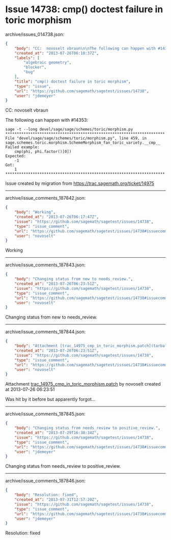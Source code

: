 # Issue 14738: cmp() doctest failure in toric morphism

archive/issues_014738.json:
```json
{
    "body": "CC:  novoselt vbraun\n\nThe following can happen with #14353:\n\n```\nsage -t --long devel/sage/sage/schemes/toric/morphism.py\n**********************************************************************\nFile \"devel/sage/sage/schemes/toric/morphism.py\", line 459, in sage.schemes.toric.morphism.SchemeMorphism_fan_toric_variety.__cmp__\nFailed example:\n    cmp(phi, phi.factor()[0])\nExpected:\n    -1\nGot:\n    1\n**********************************************************************\n```\n\n\nIssue created by migration from https://trac.sagemath.org/ticket/14975\n\n",
    "created_at": "2013-07-26T06:10:37Z",
    "labels": [
        "algebraic geometry",
        "blocker",
        "bug"
    ],
    "title": "cmp() doctest failure in toric morphism",
    "type": "issue",
    "url": "https://github.com/sagemath/sagetest/issues/14738",
    "user": "jdemeyer"
}
```
CC:  novoselt vbraun

The following can happen with #14353:

```
sage -t --long devel/sage/sage/schemes/toric/morphism.py
**********************************************************************
File "devel/sage/sage/schemes/toric/morphism.py", line 459, in sage.schemes.toric.morphism.SchemeMorphism_fan_toric_variety.__cmp__
Failed example:
    cmp(phi, phi.factor()[0])
Expected:
    -1
Got:
    1
**********************************************************************
```


Issue created by migration from https://trac.sagemath.org/ticket/14975





---

archive/issue_comments_187842.json:
```json
{
    "body": "Working",
    "created_at": "2013-07-26T06:17:47Z",
    "issue": "https://github.com/sagemath/sagetest/issues/14738",
    "type": "issue_comment",
    "url": "https://github.com/sagemath/sagetest/issues/14738#issuecomment-187842",
    "user": "novoselt"
}
```

Working



---

archive/issue_comments_187843.json:
```json
{
    "body": "Changing status from new to needs_review.",
    "created_at": "2013-07-26T06:23:51Z",
    "issue": "https://github.com/sagemath/sagetest/issues/14738",
    "type": "issue_comment",
    "url": "https://github.com/sagemath/sagetest/issues/14738#issuecomment-187843",
    "user": "novoselt"
}
```

Changing status from new to needs_review.



---

archive/issue_comments_187844.json:
```json
{
    "body": "Attachment [trac_14975_cmp_in_toric_morphism.patch](tarball://root/attachments/some-uuid/ticket14975/trac_14975_cmp_in_toric_morphism.patch) by novoselt created at 2013-07-26 06:23:51\n\nWas hit by it before but apparently forgot...",
    "created_at": "2013-07-26T06:23:51Z",
    "issue": "https://github.com/sagemath/sagetest/issues/14738",
    "type": "issue_comment",
    "url": "https://github.com/sagemath/sagetest/issues/14738#issuecomment-187844",
    "user": "novoselt"
}
```

Attachment [trac_14975_cmp_in_toric_morphism.patch](tarball://root/attachments/some-uuid/ticket14975/trac_14975_cmp_in_toric_morphism.patch) by novoselt created at 2013-07-26 06:23:51

Was hit by it before but apparently forgot...



---

archive/issue_comments_187845.json:
```json
{
    "body": "Changing status from needs_review to positive_review.",
    "created_at": "2013-07-29T16:38:34Z",
    "issue": "https://github.com/sagemath/sagetest/issues/14738",
    "type": "issue_comment",
    "url": "https://github.com/sagemath/sagetest/issues/14738#issuecomment-187845",
    "user": "jdemeyer"
}
```

Changing status from needs_review to positive_review.



---

archive/issue_comments_187846.json:
```json
{
    "body": "Resolution: fixed",
    "created_at": "2013-07-31T12:57:20Z",
    "issue": "https://github.com/sagemath/sagetest/issues/14738",
    "type": "issue_comment",
    "url": "https://github.com/sagemath/sagetest/issues/14738#issuecomment-187846",
    "user": "jdemeyer"
}
```

Resolution: fixed
